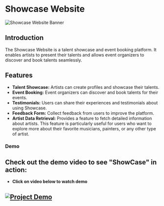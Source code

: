 # Showcase Website

![Showcase Website Banner](./public/Showcase.png)

## Introduction

The Showcase Website is a talent showcase and event booking platform. It enables artists to present their talents and allows event organizers to discover and book talents seamlessly.

## Features

- **Talent Showcase:** Artists can create profiles and showcase their talents.
- **Event Booking:** Event organizers can discover and book talents for their events.
- **Testimonials:** Users can share their experiences and testimonials about using Showcase.
- **Feedback Form:** Collect feedback from users to improve the platform.
- **Artist Data Retrieval:** Provides a feature to fetch detailed information about artists. This feature is particularly useful for users who want to explore more about their favorite musicians, painters, or any other type of artist.

### Demo

## Check out the demo video to see "ShowCase" in action:
- **Click on video below to watch demo**
## [![Project Demo](https://i.ytimg.com/vi/ny57UCybUQQ/hqdefault.jpg)](https://youtu.be/ny57UCybUQQ?si=RJunfxxr94Z9bcqY)
